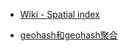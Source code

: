 - [Wiki - Spatial index](https://en.wikipedia.org/wiki/Spatial_database#Spatial_index) 

- [geohash和geohash聚合](https://blog.csdn.net/erciyuan_/article/details/106278684) 


